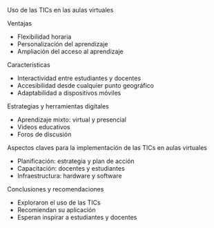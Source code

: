 Uso de las TICs en las aulas virtuales

Ventajas
- Flexibilidad horaria
- Personalización del aprendizaje 
- Ampliación del acceso al aprendizaje 

Características
- Interactividad entre estudiantes y docentes
- Accesibilidad desde cualquier punto geográfico
- Adaptabilidad a dispositivos móviles

Estrategias y herramientas digitales
- Aprendizaje mixto: virtual y presencial
- Videos educativos
- Foros de discusión

Aspectos claves para la implementación de las TICs en aulas virtuales
- Planificación: estrategia y plan de acción
- Capacitación: docentes y estudiantes
- Infraestructura: hardware y software

Conclusiones y recomendaciones
- Exploraron el uso de las TICs
- Recomiendan su aplicación 
- Esperan inspirar a estudiantes y docentes



